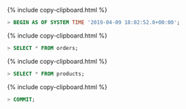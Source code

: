 {%  include copy-clipboard.html %}
~~~ sql
> BEGIN AS OF SYSTEM TIME '2019-04-09 18:02:52.0+00:00';
~~~

{%  include copy-clipboard.html %}
~~~ sql
> SELECT * FROM orders;
~~~

{%  include copy-clipboard.html %}
~~~ sql
> SELECT * FROM products;
~~~

{%  include copy-clipboard.html %}
~~~ sql
> COMMIT;
~~~
